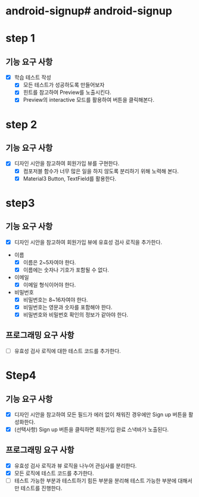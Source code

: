 # android-signup# android-signup


# step 1

## 기능 요구 사항

- [x] 학습 테스트 작성
  - [x] 모든 테스트가 성공하도록 만들어보자 
  - [x] 힌트를 참고하여 Preview를 노출시킨다.
  - [x] Preview의 interactive 모드를 활용하여 버튼을 클릭해본다.

# step 2

## 기능 요구 사항

- [x] 디자인 시안을 참고하여 회원가입 뷰를 구현한다.
  - [x] 컴포저블 함수가 너무 많은 일을 하지 않도록 분리하기 위해 노력해 본다.
  - [x] Material3 Button, TextField를 활용한다.

# step3

## 기능 요구 사항
- [x] 디자인 시안을 참고하여 회원가입 뷰에 유효성 검사 로직을 추가한다.
- 이름
  - [x] 이름은 2~5자여야 한다.
  - [x] 이름에는 숫자나 기호가 포함될 수 없다.
- 이메일
  - [x] 이메일 형식이어야 한다.
- 비밀번호
  - [x] 비밀번호는 8~16자여야 한다.
  - [x] 비밀번호는 영문과 숫자를 포함해야 한다.
  - [x] 비밀번호와 비밀번호 확인의 정보가 같아야 한다.

## 프로그래밍 요구 사항
- [ ] 유효성 검사 로직에 대한 테스트 코드를 추가한다.


# Step4

## 기능 요구 사항
- [x] 디자인 시안을 참고하여 모든 필드가 에러 없이 채워진 경우에만 Sign up 버튼을 활성화한다.
- [x] (선택사항) Sign up 버튼을 클릭하면 회원가입 완료 스낵바가 노출된다.

## 프로그래밍 요구 사항
- [x] 유효성 검사 로직과 뷰 로직을 나누어 관심사를 분리한다.
- [x] 모든 로직에 테스트 코드를 추가한다.
- [ ] 테스트 가능한 부분과 테스트하기 힘든 부분을 분리해 테스트 가능한 부분에 대해서만 테스트를 진행한다.
